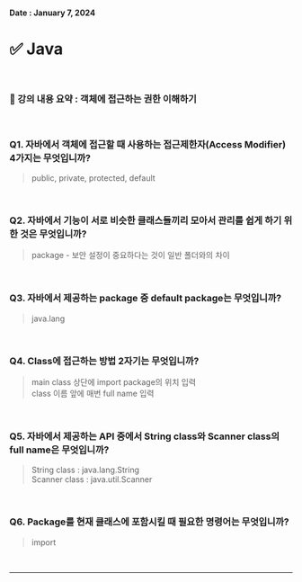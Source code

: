 #### Date : January 7, 2024

# ✅ Java

<br/>

### 📌 강의 내용 요약 : 객체에 접근하는 권한 이해하기  

<br/>

### Q1. 자바에서 객체에 접근할 때 사용하는 접근제한자(Access Modifier) 4가지는 무엇입니까?
> public, private, protected, default  

<br/>

### Q2. 자바에서 기능이 서로 비슷한 클래스들끼리 모아서 관리를 쉽게 하기 위한 것은 무엇입니까?
> package - 보안 설정이 중요하다는 것이 일반 폴더와의 차이

<br/>

### Q3. 자바에서 제공하는 package 중 default package는 무엇입니까?
> java.lang  

<br/>

### Q4. Class에 접근하는 방법 2자기는 무엇입니까?
> main class 상단에 import package의 위치 입력  
> class 이름 앞에 매번 full name 입력  

<br/>

### Q5. 자바에서 제공하는 API 중에서 String class와 Scanner class의 full name은 무엇입니까?
> String class : java.lang.String  
> Scanner class : java.util.Scanner  

<br/>

### Q6. Package를 현재 클래스에 포함시킬 때 필요한 명령어는 무엇입니까?
> import  

<br/>

***
<br/>
<br/>
<br/>
